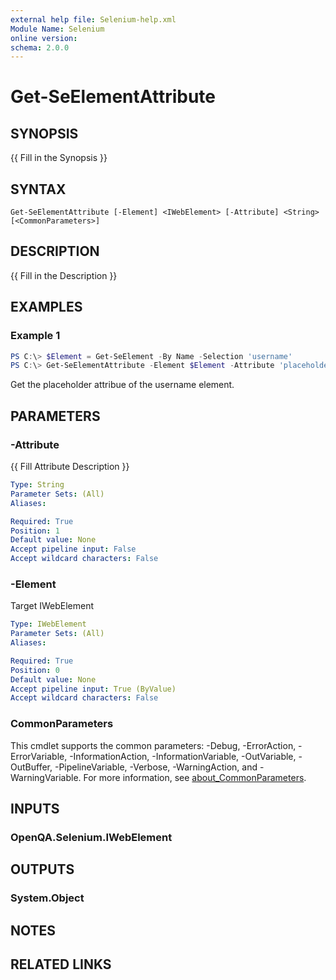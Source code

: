 ```yaml
---
external help file: Selenium-help.xml
Module Name: Selenium
online version:
schema: 2.0.0
---
```


# Get-SeElementAttribute

## SYNOPSIS
{{ Fill in the Synopsis }}

## SYNTAX

```
Get-SeElementAttribute [-Element] <IWebElement> [-Attribute] <String> [<CommonParameters>]
```

## DESCRIPTION
{{ Fill in the Description }}

## EXAMPLES

### Example 1
```powershell
PS C:\> $Element = Get-SeElement -By Name -Selection 'username'
PS C:\> Get-SeElementAttribute -Element $Element -Attribute 'placeholder'
```

Get the placeholder attribue of the username element.

## PARAMETERS

### -Attribute
{{ Fill Attribute Description }}

```yaml
Type: String
Parameter Sets: (All)
Aliases:

Required: True
Position: 1
Default value: None
Accept pipeline input: False
Accept wildcard characters: False
```

### -Element
Target IWebElement

```yaml
Type: IWebElement
Parameter Sets: (All)
Aliases:

Required: True
Position: 0
Default value: None
Accept pipeline input: True (ByValue)
Accept wildcard characters: False
```

### CommonParameters
This cmdlet supports the common parameters: -Debug, -ErrorAction, -ErrorVariable, -InformationAction, -InformationVariable, -OutVariable, -OutBuffer, -PipelineVariable, -Verbose, -WarningAction, and -WarningVariable. For more information, see [about_CommonParameters](http://go.microsoft.com/fwlink/?LinkID=113216).

## INPUTS

### OpenQA.Selenium.IWebElement

## OUTPUTS

### System.Object
## NOTES

## RELATED LINKS
